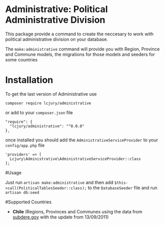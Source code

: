 # Administrative: Political Administrative Division 

This package provide a command to create the neccesary to work with political administrative division on your database.

The `make:administrative` command will provide you with Region, Province and Commune models, the migrations for those models and seeders for some countries


# Installation

To get the last version of Administrative use

```
composer require lcjury/administrative
```

or add to your `composer.json` file

```
"require": {
  "lcjury/administrative": "^0.0.0"                                                                      
},
```

once installed you should add the `AdministrativeServiceProvider` to your `config/app.php` file

```
'providers' => [
  Lcjury\Administrative\AdministrativeServiceProvider::class
];
```

#Usage

Just run `artisan make:administrative` and then add `$this->call(PoliticalTablesSeeder::class);` to the `DatabaseSeeder` file and run `artisan db:seed`

#Supported Countries

* **Chile** (Regions, Provinces and Communes using the data from [subdere.gov](http://www.subdere.gov.cl/documentacion/regiones-provincias-y-comunas-de-chile) with the update from 13/09/2011)
